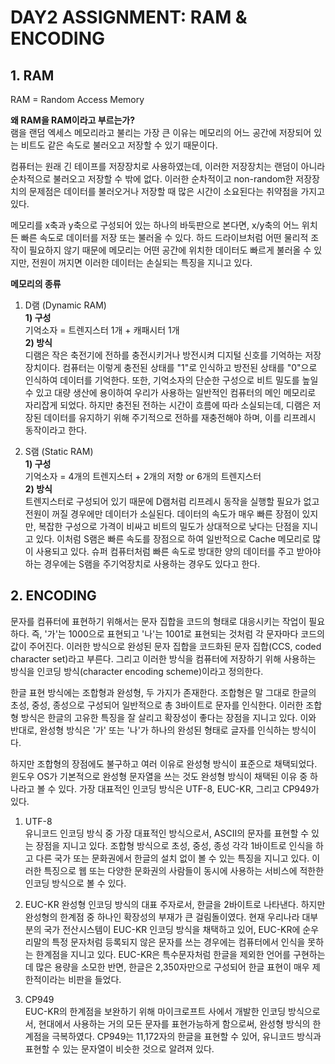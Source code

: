 # DAY2 ASSIGNMENT: RAM & ENCODING

## 1. RAM
RAM = Random Access Memory  

**왜 RAM을 RAM이라고 부르는가?**  
램을 랜덤 엑세스 메모리라고 불리는 가장 큰 이유는 메모리의 어느 공간에 저장되어 있는 비트도 같은 속도로 불러오고 저장할 수 있기 때문이다.  

컴퓨터는 원래 긴 테이프를 저장장치로 사용하였는데, 이러한 저장장치는 랜덤이 아니라 순차적으로 불러오고 저장할 수 밖에 없다. 이러한 순차적이고 non-random한 저장장치의 문제점은 데이터를 불러오거나 저장할 때 많은 시간이 소요된다는 취약점을 가지고 있다. 

메모리를 x축과 y축으로 구성되어 있는 하나의 바둑판으로 본다면, x/y축의 어느 위치든 빠른 속도로 데이터를 저장 또는 불러올 수 있다. 하드 드라이브처럼 어떤 물리적 조작이 필요하지 않기 때문에 메모리는 어떤 공간에 위치한 데이터도 빠르게 불러올 수 있지만, 전원이 꺼지면 이러한 데이터는 손실되는 특징을 지니고 있다. 

**메모리의 종류**
  
1. D램 (Dynamic RAM)  
**1) 구성**  
	기억소자 = 트렌지스터 1개 + 캐패시터 1개  
**2) 방식**  
디램은 작은 축전기에 전하를 충전시키거나 방전시켜 디지털 신호를 기억하는 저장장치이다. 컴퓨터는 이렇게 충전된 상태를 "1"로 인식하고 방전된 상태를 "0"으로 인식하여 데이터를 기억한다. 또한, 기억소자의 단순한 구성으로 비트 밀도를 높일 수 있고 대량 생산에 용이하여 우리가 사용하는 일반적인 컴퓨터의 메인 메모리로 자리잡게 되었다. 하지만 충전된 전하는 시간이 흐름에 따라 소실되는데, 디램은 저장된 데이터를 유지하기 위해 주기적으로 전하를 재충전해야 하며, 이를 리프레시 동작이라고 한다. 
  
2. S램 (Static RAM)  
**1) 구성**  
	기억소자 = 4개의 트렌지스터 + 2개의 저항 or 6개의 트렌지스터  
**2) 방식**  
	트렌지스터로 구성되어 있기 때문에 D램처럼 리프레시 동작을 실행할 필요가 없고 전원이 꺼질 경우에만 데이터가 소실된다. 데이터의 속도가 매우 빠른 장점이 있지만, 복잡한 구성으로 가격이 비싸고 비트의 밀도가 상대적으로 낮다는 단점을 지니고 있다. 이처럼 S램은 빠른 속도를 장점으로 하여 일반적으로 Cache 메모리로 많이 사용되고 있다. 슈퍼 컴퓨터처럼 빠른 속도로 방대한 양의 데이터를 주고 받아야 하는 경우에는 S램을 주기억장치로 사용하는 경우도 있다고 한다. 
	
## 2. ENCODING

문자를 컴퓨터에 표현하기 위해서는 문자 집합을 코드의 형태로 대응시키는 작업이 필요하다. 즉, '가'는 1000으로 표현되고 '나'는 1001로 표현되는 것처럼 각 문자마다 코드의 값이 주어진다. 이러한 방식으로 완성된 문자 집합을 코드화된 문자 집합(CCS, coded character set)라고 부른다. 그리고 이러한 방식을 컴퓨터에 저장하기 위해 사용하는 방식을 인코딩 방식(character encoding scheme)이라고 정의한다.

한글 표현 방식에는 조합형과 완성형, 두 가지가 존재한다. 조합형은 말 그대로 한글의 초성, 중성, 종성으로 구성되어 일반적으로 총 3바이트로 문자를 인식한다. 이러한 조합형 방식은 한글의 고유한 특징을 잘 살리고 확장성이 좋다는 장점을 지니고 있다. 이와 반대로, 완성형 방식은 '가' 또는 '나'가 하나의 완성된 형태로 글자를 인식하는 방식이다. 

하지만 조합형의 장점에도 불구하고 여러 이유로 완성형 방식이 표준으로 채택되었다. 윈도우 OS가 기본적으로 완성형 문자열을 쓰는 것도 완성형 방식이 채택된 이유 중 하나라고 볼 수 있다. 가장 대표적인 인코딩 방식은 UTF-8, EUC-KR, 그리고 CP949가 있다. 

1. UTF-8  
	  유니코드 인코딩 방식 중 가장 대표적인 방식으로서, ASCII의 문자를 표현할 수 있는 장점을 지니고 있다. 조합형 방식으로 초성, 중성, 종성 각각 1바이트로 인식을 하고 다른 국가 또는 문화권에서 한글의 설치 없이 볼 수 있는 특징을 지니고 있다. 이러한 특징으로 웹 또는 다양한 문화권의 사람들이 동시에 사용하는 서비스에 적한한 인코딩 방식으로 볼 수 있다. 

2. EUC-KR
	완성형 인코딩 방식의 대표 주자로서, 한글을 2바이트로 나타낸다. 하지만 완성형의 한계점 중 하나인 확장성의 부재가 큰 걸림돌이였다. 현재 우리나라 대부분의 국가 전산시스템이 EUC-KR 인코딩 방식을 채택하고 있어,  EUC-KR에 순우리말의 특정 문자처럼 등록되지 않은 문자를 쓰는 경우에는 컴퓨터에서 인식을 못하는 한계점을 지니고 있다. EUC-KR은 특수문자처럼 한글을 제외한 언어를 구현하는데 많은 용량을 소모한 반면, 한글은 2,350자만으로 구성되어 한글 표현이 매우 제한적이라는 비판을 들었다. 
3. CP949  
	EUC-KR의 한계점을 보완하기 위해 마이크로프트 사에서 개발한 인코딩 방식으로서, 현대에서 사용하는 거의 모든 문자를 표현가능하게 함으로써, 완성형 방식의 한계점을 극복하였다. CP949는 11,172자의 한글을 표현할 수 있어, 유니코드 방식과 표현할 수 있는 문자열이 비슷한 것으로 알려져 있다.


